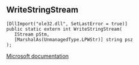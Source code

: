 ## WriteStringStream

```
[DllImport("ole32.dll", SetLastError = true)]
public static extern int WriteStringStream(
   IStream pStm,
   [MarshalAs(UnmanagedType.LPWStr)] string psz
);
```

[Microsoft documentation](TODO)
